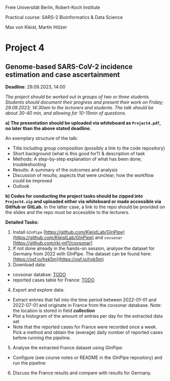 Freie Universität Berlin, Robert-Koch Institute

Practical course: SARS-2 Bioinformatics & Data Science

Max von Kleist, Martin Hölzer

# Project 4

## Genome-based SARS-CoV-2 incidence estimation and case ascertainment

**Deadline**: 29.09.2023, 14:00

*The project should be worked out in groups of two or three students. Students should document their progress and present their work on Friday; 29.09.2023; 14:30am to the lecturers and students. The talk should be about 30-40 min, and allowing for 10-15min of questions.*

**a) The presentation should be uploaded via whiteboard as `Project4.pdf`, no later than the above stated deadline.**

An exemplary structure of the talk: 
*	Title including group composition (possibly a link to the code repository)
*	Short background (what is this good for?) & description of task
*	Methods: A step-by-step explanation of what has been done; troubleshooting
*	Results: A summary of the outcomes and analysis
*	Discussion of results; aspects that were unclear; how the workflow could be improved 
*	Outlook

**b) Codes for conducting the project tasks should be zipped into `Project4.zip` and uploaded either via whiteboard or made accessible via GitHub or GitLab.** In the latter case, a link to the repo should be provided on the slides and the repo must be accessible to the lecturers.

**Detailed Tasks:**

1) Install `GInPipe` [https://github.com/KleistLab/GInPipe](https://github.com/KleistLab/GInPipe) and `covsonar` [https://github.com/rki-mf1/covsonar]
2) If not done already in the hands-on session, analyse the dataset for Germany from 2022 with GInPipe. The dataset can be found here: [https://osf.io/hxk5m](https://osf.io/hxk5m)
3) Download data:
  * covsonar databse: [TODO]()
  * reported cases table for France: [TODO]()
4) Export and explore data:
  * Extract entries that fall into the time period between 2022-01-01 and 2022-07-01 and originate in France from the covsonar database. Note: the location is stored in field ***collection***
  * Plot a histogram of the amount of entries per day for the extracted data set
  * Note that the reported cases for France were recorded once a week. Pick a method and obtain the (average) daily number of reported cases before running the pipeline.
5) Analyse the extracted France dataset using GInPipe:
  * Configure (see course notes or README in the GInPIpe repository) and run the pipeline
6) Discuss the France results and compare with results for Germany.

